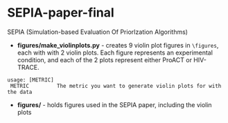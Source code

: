 # SEPIA-paper-final
SEPIA (Simulation-based Evaluation Of PriorIzation Algorithms)

- __figures/make_violinplots.py__ - creates 9 violin plot figures in ```\figures```, each with with 2 violin plots. Each figure represents an experimental condition, and each of the 2 plots represent either ProACT or HIV-TRACE.

```
usage: [METRIC]
 METRIC			The metric you want to generate violin plots for with the data
```

- __figures/__ - holds figures used in the SEPIA paper, including the violin plots
